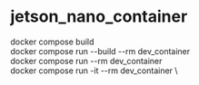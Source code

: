 # jetson_nano_container

docker compose build \
docker compose run --build --rm dev_container \
docker compose run --rm dev_container \
docker compose run -it --rm dev_container \


